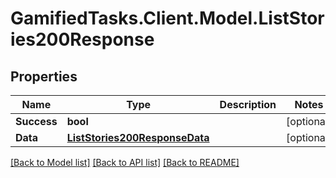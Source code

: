 # GamifiedTasks.Client.Model.ListStories200Response

## Properties

Name | Type | Description | Notes
------------ | ------------- | ------------- | -------------
**Success** | **bool** |  | [optional] 
**Data** | [**ListStories200ResponseData**](ListStories200ResponseData.md) |  | [optional] 

[[Back to Model list]](../../README.md#documentation-for-models) [[Back to API list]](../../README.md#documentation-for-api-endpoints) [[Back to README]](../../README.md)

